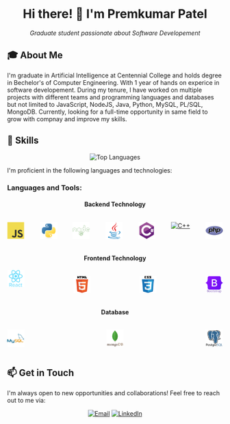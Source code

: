 
<h1 align="center">Hi there! 👋 I'm Premkumar Patel</h1>

<p align="center">
  <i>Graduate student passionate about Software Developement</i>


<h2>🎓 About Me</h2>

<p>I'm graduate in Artificial Intelligence at Centennial College and holds degree in Bechelor's of Computer Engineering. With 1 year of hands on experice in software developement. During my tenure, I have worked on multiple projects with different teams and programming languages and databases but not limited to JavaScript, NodeJS, Java, Python, MySQL, PL/SQL, MongoDB. Currently, looking for a full-time  opportunity in same field to grow with compnay and improve my skills.</p>

<h2>🚀 Skills</h2>

<p align="center">
  <img src="https://github-readme-stats.vercel.app/api/top-langs/?username=Patel-Prem&layout=compact&theme=radical" alt="Top Languages">
</p>

<p>I'm proficient in the following languages and technologies:</p>

<h3 align="left">Languages and Tools:</h3>

<h4 align="center">Backend Technology</h4>
<div style="display: flex; flex-wrap: nowrap; justify-content: space-between; ">

  <a href="https://developer.mozilla.org/en-US/docs/Web/JavaScript" target="_blank"><img src="https://raw.githubusercontent.com/devicons/devicon/master/icons/javascript/javascript-original.svg" alt="JavaScript" width="40" height="40"/></a>
  
  <a href="https://www.python.org/" target="_blank"><img src="https://raw.githubusercontent.com/devicons/devicon/master/icons/python/python-original.svg" alt="Python" width="40" height="40"/></a>
  
  <a href="https://nodejs.org/" target="_blank"><img src="https://raw.githubusercontent.com/devicons/devicon/master/icons/nodejs/nodejs-line-wordmark.svg" alt="NodeJS" width="40" height="40"/></a>
  
  <a href="https://www.java.com/" target="_blank"><img src="https://raw.githubusercontent.com/devicons/devicon/master/icons/java/java-original.svg" alt="Java" width="40" height="40"/></a>
  
  <a href="https://docs.microsoft.com/en-us/dotnet/csharp/" target="_blank"><img src="https://raw.githubusercontent.com/devicons/devicon/master/icons/csharp/csharp-original.svg" alt="C#" width="40" height="40"/></a>
    
  <a href="https://isocpp.org/" target="_blank"><img src="https://raw.githubusercontent.com/isocpp/logos/master/cpp_logo.png" alt="C++" width="40" height="40"/></a>
  
  <a href="https://www.php.net/" target="_blank"><img src="https://raw.githubusercontent.com/devicons/devicon/master/icons/php/php-original.svg" alt="PHP" width="40" height="40"/></a>

</div>

<h4 align="center">Frontend Technology</h4>
<div style="display: flex; flex-wrap: wrap; justify-content: space-between;">
  <a href="https://reactjs.org/" target="_blank"><img src="https://raw.githubusercontent.com/devicons/devicon/master/icons/react/react-original-wordmark.svg" alt="ReactJS" width="40" height="40"/></a>

  <a href="https://developer.mozilla.org/en-US/docs/Web/HTML" target="_blank"><img src="https://raw.githubusercontent.com/devicons/devicon/master/icons/html5/html5-original-wordmark.svg" alt="HTML5" width="40" height="40"/></a>

  <a href="https://developer.mozilla.org/en-US/docs/Web/CSS" target="_blank"><img src="https://raw.githubusercontent.com/devicons/devicon/master/icons/css3/css3-original-wordmark.svg" alt="CSS3" width="40" height="40"/></a>

  <a href="https://getbootstrap.com/" target="_blank"><img src="https://raw.githubusercontent.com/devicons/devicon/master/icons/bootstrap/bootstrap-original-wordmark.svg" alt="Bootstrap" width="40" height="40"/></a>

</div>

<h4 align="center">Database</h4>
<div style="display: flex; flex-wrap: wrap; justify-content: space-between;">
  
  <a href="https://www.mysql.com/" target="_blank"> <img src="https://raw.githubusercontent.com/devicons/devicon/master/icons/mysql/mysql-original-wordmark.svg" alt="MySQL" width="40" height="40"/></a>

  <a href="https://www.mongodb.com/" target="_blank"><img src="https://raw.githubusercontent.com/devicons/devicon/master/icons/mongodb/mongodb-original-wordmark.svg" alt="MongoDB" width="40" height="40"/></a>

  <a href="https://www.postgresql.org/" target="_blank"><img src="https://raw.githubusercontent.com/devicons/devicon/master/icons/postgresql/postgresql-original-wordmark.svg" alt="PostgreSQL" width="40" height="40"/></a>

</div>

<h2>📫 Get in Touch</h2>

<p>I'm always open to new opportunities and collaborations! Feel free to reach out to me via:</p>

<p align="center">
  <a href="mailto:work.prempatel@gmail.com"><img src="https://img.icons8.com/fluency/48/000000/email-open.png" alt="Email"></a>
  <a href="https://www.linkedin.com/in/premkumarpatel/"><img src="https://img.icons8.com/fluency/48/000000/linkedin-circled.png" alt="LinkedIn"></a>
</p>
